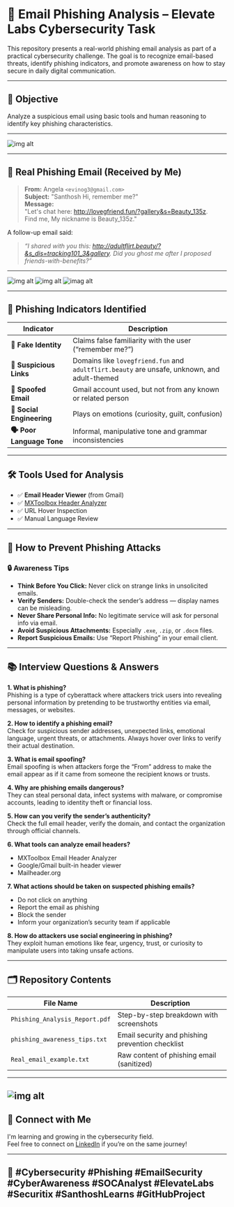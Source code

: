 # 📧 Email Phishing Analysis – Elevate Labs Cybersecurity Task

This repository presents a real-world phishing email analysis as part of a practical cybersecurity challenge. The goal is to recognize email-based threats, identify phishing indicators, and promote awareness on how to stay secure in daily digital communication.

---

## 🎯 Objective

Analyze a suspicious email using basic tools and human reasoning to identify key phishing characteristics.

---
![img alt](https://github.com/santhosheyzz/Email-Phishing-Analysis/blob/c458c38e2b98d6d4ce7e61841f480ff2eb635685/Task%202%20Question.png)

---

## 📩 Real Phishing Email (Received by Me)

> **From:** Angela `<evinog3@gmail.com>`  
> **Subject:** "Santhosh Hi, remember me?"  
> **Message:**  
> "Let's chat here: http://lovegfriend.fun/?gallery&s=Beauty_135z.  
> Find me, My nickname is Beauty_135z."

A follow-up email said:  
> _“I shared with you this: http://adultflirt.beauty/?&s_dis=tracking101_3&gallery. Did you ghost me after I proposed friends-with-benefits?”_

---
![img alt](https://github.com/santhosheyzz/Email-Phishing-Analysis/blob/c118d5d2ecbcc543ada72e770091f7b44a855359/Real%20Email%20Phising%20image/Real%20phising%20mail%202.png)
![img alt](https://github.com/santhosheyzz/Email-Phishing-Analysis/blob/c118d5d2ecbcc543ada72e770091f7b44a855359/Real%20Email%20Phising%20image/Real%20phising%20mail%204.png)
![imag alt](https://github.com/santhosheyzz/Email-Phishing-Analysis/blob/c118d5d2ecbcc543ada72e770091f7b44a855359/Real%20Email%20Phising%20image/Real%20Phising%20is%20dected.png)

---


## 🚨 Phishing Indicators Identified

| Indicator                          | Description |
|-----------------------------------|-------------|
| **📛 Fake Identity**              | Claims false familiarity with the user (“remember me?”) |
| **🔗 Suspicious Links**           | Domains like `lovegfriend.fun` and `adultflirt.beauty` are unsafe, unknown, and adult-themed |
| **📧 Spoofed Email**              | Gmail account used, but not from any known or related person |
| **🧠 Social Engineering**         | Plays on emotions (curiosity, guilt, confusion) |
| **🗣️ Poor Language Tone**         | Informal, manipulative tone and grammar inconsistencies |

---

## 🛠️ Tools Used for Analysis

- ✅ **Email Header Viewer** (from Gmail)
- ✅ [MXToolbox Header Analyzer](https://mxtoolbox.com/EmailHeaders.aspx)
- ✅ URL Hover Inspection
- ✅ Manual Language Review

---

## 🧠 How to Prevent Phishing Attacks

### 🔒 Awareness Tips

- **Think Before You Click:** Never click on strange links in unsolicited emails.
- **Verify Senders:** Double-check the sender’s address — display names can be misleading.
- **Never Share Personal Info:** No legitimate service will ask for personal info via email.
- **Avoid Suspicious Attachments:** Especially `.exe`, `.zip`, or `.docm` files.
- **Report Suspicious Emails:** Use “Report Phishing” in your email client.

---

## 📚 Interview Questions & Answers

**1. What is phishing?**  
Phishing is a type of cyberattack where attackers trick users into revealing personal information by pretending to be trustworthy entities via email, messages, or websites.

**2. How to identify a phishing email?**  
Check for suspicious sender addresses, unexpected links, emotional language, urgent threats, or attachments. Always hover over links to verify their actual destination.

**3. What is email spoofing?**  
Email spoofing is when attackers forge the “From” address to make the email appear as if it came from someone the recipient knows or trusts.

**4. Why are phishing emails dangerous?**  
They can steal personal data, infect systems with malware, or compromise accounts, leading to identity theft or financial loss.

**5. How can you verify the sender’s authenticity?**  
Check the full email header, verify the domain, and contact the organization through official channels.

**6. What tools can analyze email headers?**  
- MXToolbox Email Header Analyzer  
- Google/Gmail built-in header viewer  
- Mailheader.org

**7. What actions should be taken on suspected phishing emails?**  
- Do not click on anything  
- Report the email as phishing  
- Block the sender  
- Inform your organization’s security team if applicable

**8. How do attackers use social engineering in phishing?**  
They exploit human emotions like fear, urgency, trust, or curiosity to manipulate users into taking unsafe actions.

---

## 🗂️ Repository Contents

| File Name                         | Description                            |
|----------------------------------|----------------------------------------|
| `Phishing_Analysis_Report.pdf`   | Step-by-step breakdown with screenshots |
| `phishing_awareness_tips.txt`    | Email security and phishing prevention checklist |
| `Real_email_example.txt`         | Raw content of phishing email (sanitized) |


---
![img alt](https://github.com/santhosheyzz/Email-Phishing-Analysis/blob/c9085e892e507f22bcae8930f884a7204f12cc51/Cyberawerness.png)
---

## 🤝 Connect with Me

I'm learning and growing in the cybersecurity field.  
Feel free to connect on [LinkedIn]([https://www.linkedin.com/in/yourusername](https://www.linkedin.com/in/santhoshkumar-cyberexpert/)) if you’re on the same journey!

---
## 🔐 #Cybersecurity #Phishing #EmailSecurity #CyberAwareness #SOCAnalyst #ElevateLabs #Securitix #SanthoshLearns #GitHubProject
